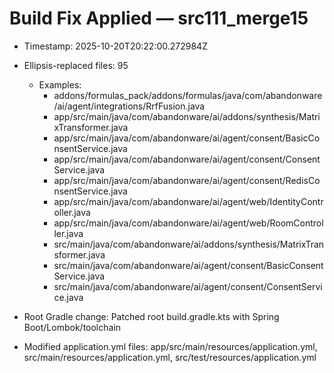 # Build Fix Applied — src111_merge15

* Timestamp: 2025-10-20T20:22:00.272984Z
* Ellipsis-replaced files: 95
  * Examples:
    - addons/formulas_pack/addons/formulas/java/com/abandonware/ai/agent/integrations/RrfFusion.java
    - app/src/main/java/com/abandonware/ai/addons/synthesis/MatrixTransformer.java
    - app/src/main/java/com/abandonware/ai/agent/consent/BasicConsentService.java
    - app/src/main/java/com/abandonware/ai/agent/consent/ConsentService.java
    - app/src/main/java/com/abandonware/ai/agent/consent/RedisConsentService.java
    - app/src/main/java/com/abandonware/ai/agent/web/IdentityController.java
    - app/src/main/java/com/abandonware/ai/agent/web/RoomController.java
    - src/main/java/com/abandonware/ai/addons/synthesis/MatrixTransformer.java
    - src/main/java/com/abandonware/ai/agent/consent/BasicConsentService.java
    - src/main/java/com/abandonware/ai/agent/consent/ConsentService.java

* Root Gradle change: Patched root build.gradle.kts with Spring Boot/Lombok/toolchain
* Modified application.yml files: app/src/main/resources/application.yml, src/main/resources/application.yml, src/test/resources/application.yml

